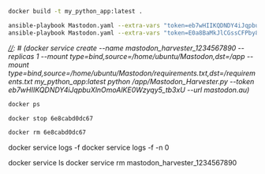 
```bash
docker build -t my_python_app:latest .
```

[//]: # (ansible-playbook -vvv Mastodon.yaml -e "token=eb7wHIIKQDNDY4iJqpbuXlnOmoAlKE0Wzyqy5_tb3xU url=mastodon.au")
```bash
ansible-playbook Mastodon.yaml --extra-vars "token=eb7wHIIKQDNDY4iJqpbuXlnOmoAlKE0Wzyqy5_tb3xU url=mastodon.au"
ansible-playbook Mastodon.yaml --extra-vars "token=E0a8BaMkJlCGssCFPby8gLkGYdY0UqKKqj26zTCqLkY url=aus.social"
```



_[//]: # (docker service create --name mastodon_harvester_1234567890 --replicas 1 --mount type=bind,source=/home/ubuntu/Mastodon,dst=/app --mount type=bind,source=/home/ubuntu/Mastodon/requirements.txt,dst=/requirements.txt my_python_app:latest python /app/Mastodon_Harvester.py --token eb7wHIIKQDNDY4iJqpbuXlnOmoAlKE0Wzyqy5_tb3xU --url mastodon.au)_

```bash
docker ps

docker stop 6e8cabd0dc67

docker rm 6e8cabd0dc67
```

docker service logs -f
docker service logs -f -n 0 

docker service ls
docker service rm mastodon_harvester_1234567890